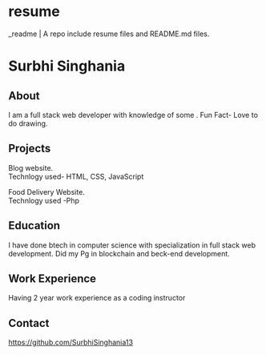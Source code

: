 # resume
_readme  |  A repo include resume files and README.md files.
# Surbhi Singhania

##  About
I am a full stack web developer with knowledge of some  . Fun Fact- Love to do drawing.

## Projects
Blog website.  
Technlogy used- HTML, CSS, JavaScript

Food Delivery Website.  
Technlogy used -Php

## Education 
I have done btech in computer science with specialization in full stack web development. Did my Pg in blockchain and beck-end development.

## Work Experience
Having 2 year work experience as a coding instructor 

## Contact
https://github.com/SurbhiSinghania13
